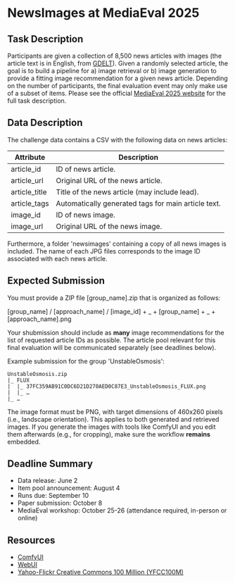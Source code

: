 # NewsImages at MediaEval 2025

## Task Description
Participants are given a collection of 8,500 news articles with images (the article text is in English, from [GDELT](https://www.gdeltproject.org)).
Given a randomly selected article, the goal is to build a pipeline for a) image retrieval or b) image generation to provide a fitting image recommendation for a given news article. Depending on the number of participants, the final evaluation event may only make use of  a subset of items.
Please see the official [MediaEval 2025 website](https://multimediaeval.github.io/editions/2025/tasks/newsimages) for the full task description.

## Data Description
The challenge data contains a CSV with the following data on news articles:

| Attribute | Description |
| - | - |
| article_id | ID of news article. |
| article_url | Original URL of the news article. |
| article_title | Title of the news article (may include lead). |
| article_tags | Automatically generated tags for main article text. |
| image_id | ID of news image. |
| image_url | Original URL of the news image. |

Furthermore, a folder 'newsimages' containing a copy of all news images is included.
The name of each JPG files corresponds to the image ID associated with each news article.

## Expected Submission
You must provide a ZIP file [group_name].zip that is organized as follows:

[group_name] / [approach_name] / [image_id] + _ + [group_name] + _ + [approach_name].png

Your shubmission should include as **many** image recommendations for the list of requested article IDs as possible.
The article pool relevant for this final evaluation will be communicated separately (see deadlines below).

Example submission for the group 'UnstableOsmosis':

    UnstableOsmosis.zip
	|_ FLUX
	|  |_ 37FC359AB91C0DC6D21D270AED0C87E3_UnstableOsmosis_FLUX.png
	|  |_ …
	|_ …

The image format must be PNG, with target dimensions of 460x260 pixels (i.e., landscape orientation).
This applies to both generated and retrieved images. If you generate the images with tools like ComfyUI and you edit them afterwards (e.g., for cropping), make sure the workflow **remains** embedded.

## Deadline Summary
* Data release: June 2
* Item pool announcement: August 4
* Runs due: September 10
* Paper submission: October 8
* MediaEval workshop: October 25-26 (attendance required, in-person or online)


## Resources
* [ComfyUI](https://github.com/comfyanonymous/ComfyUI)
* [WebUI](https://github.com/AUTOMATIC1111/stable-diffusion-webui)
* [Yahoo-Flickr Creative Commons 100 Million (YFCC100M)](https://www.multimediacommons.org)
